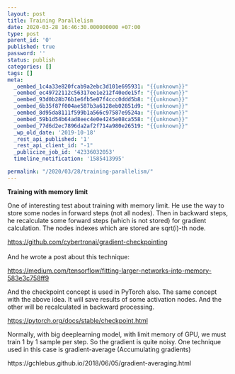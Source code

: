 ```yaml
---
layout: post
title: Training Parallelism
date: 2020-03-28 16:46:30.000000000 +07:00
type: post
parent_id: '0'
published: true
password: ''
status: publish
categories: []
tags: []
meta:
  _oembed_1c4a33e820fcab9a2ebc3d101e695931: "{{unknown}}"
  _oembed_ec49722112c56317ee1e212f40ede15f: "{{unknown}}"
  _oembed_93d0b28b76b1e6fb5e07f4ccc0ddd5b8: "{{unknown}}"
  _oembed_6b35f87f004ae587b3a6128eb02851d9: "{{unknown}}"
  _oembed_8d95da8111f599b1a566c97587e9524a: "{{unknown}}"
  _oembed_59b1d54b64ad8eec4e0e4245e08ca558: "{{unknown}}"
  _oembed_77d6d2ec7896da2af2f714a980e26519: "{{unknown}}"
  _wp_old_date: '2019-10-18'
  _rest_api_published: '1'
  _rest_api_client_id: "-1"
  _publicize_job_id: '42336032053'
  timeline_notification: '1585413995'

permalink: "/2020/03/28/training-parallelism/"
---
```

<p><strong>Training with memory limit</strong></p>
<p>One of interesting test about training with memory limit. He use the way to store some nodes in forward steps (not all nodes). Then in backward steps, he recalculate some forward steps (which is not stored) for gradient calculation. The nodes indexes which are stored are sqrt(i)-th node.</p>
<p><a href="https://github.com/cybertronai/gradient-checkpointing">https://github.com/cybertronai/gradient-checkpointing<br />
</a><br />
And he wrote a post about this technique:</p>
<p><a href="https://medium.com/tensorflow/fitting-larger-networks-into-memory-583e3c758ff9">https://medium.com/tensorflow/fitting-larger-networks-into-memory-583e3c758ff9</a></p>
<p>And the checkpoint concept is used in PyTorch also. The same concept with the above idea. It will save results of some activation nodes. And the other will be recalculated in backward processing.</p>
<p><a href="https://pytorch.org/docs/stable/checkpoint.html">https://pytorch.org/docs/stable/checkpoint.html</a></p>
<p>Normally, with big deeplearning model, with limit memory of GPU, we must train 1 by 1 sample per step. So the gradient is quite noisy. One technique used in this case is gradient-average (Accumulating gradients)</p>
<p>https://gchlebus.github.io/2018/06/05/gradient-averaging.html</p>
<p>&nbsp;</p>
